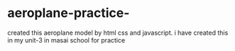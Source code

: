# aeroplane-practice-

created this aeroplane model by html css and javascript.
i have created this in my unit-3 in masai school for practice 
